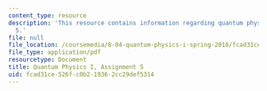 ```yaml
---
content_type: resource
description: 'This resource contains information regarding quantum physics: Assignment
  5.'
file: null
file_location: /coursemedia/8-04-quantum-physics-i-spring-2016/fcad31ce526fc0b219362cc29def5314_MIT8_04S16_ps5_2016.pdf
file_type: application/pdf
resourcetype: Document
title: Quantum Physics I, Assignment 5
uid: fcad31ce-526f-c0b2-1936-2cc29def5314
---
```

